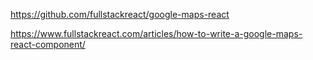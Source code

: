 https://github.com/fullstackreact/google-maps-react

https://www.fullstackreact.com/articles/how-to-write-a-google-maps-react-component/
